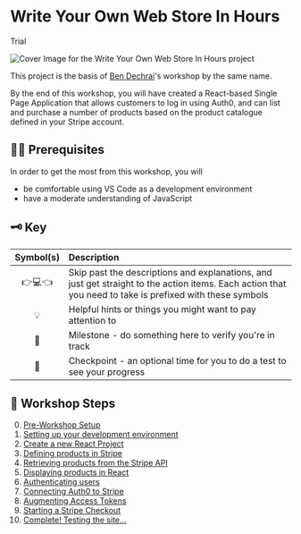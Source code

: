 # Write Your Own Web Store In Hours
Trial

![Cover Image for the Write Your Own Web Store In Hours project](workshop-assets/readme-images/write-your-own-web-store-in-hours-cover-image.png)

This project is the basis of [Ben Dechrai](https://bendechrai.com/)'s workshop by the same name.

By the end of this workshop, you will have created a React-based Single Page Application that allows customers to log in using Auth0, and can list and purchase a number of products based on the product catalogue defined in your Stripe account.

## :technologist: Prerequisites

In order to get the most from this workshop, you will

- be comfortable using VS Code as a development environment
- have a moderate understanding of JavaScript

## 🗝 Key

| Symbol(s) | Description                                                                                                                                              |
| :-------: | :------------------------------------------------------------------------------------------------------------------------------------------------------- |
|  👉💻👈   | Skip past the descriptions and explanations, and just get straight to the action items. Each action that you need to take is prefixed with these symbols |
|    💡     | Helpful hints or things you might want to pay attention to                                                                                               |
|    🎉     | Milestone - do something here to verify you're in track                                                                                                  |
|    🧪     | Checkpoint - an optional time for you to do a test to see your progress                                                                                  |

## :book: Workshop Steps

0. [Pre-Workshop Setup](STEP-0-PRE-WORKSHOP.md)
1. [Setting up your development environment](STEP-1-DEVELOPMENT-ENVIRONMENT.md)
2. [Create a new React Project](STEP-2-NEW-REACT-PROJECT.md)
3. [Defining products in Stripe](STEP-3-DEFINING-PRODUCTS-IN-STRIPE.md)
4. [Retrieving products from the Stripe API](STEP-4-RETRIEVE-PRODUCTS.md)
5. [Displaying products in React](STEP-5-DISPLAY-PRODUCTS.md)
6. [Authenticating users](STEP-6-AUTHENTICATING-USERS.md)
7. [Connecting Auth0 to Stripe](STEP-7-CONNECTING-AUTH0-TO-STRIPE.md)
8. [Augmenting Access Tokens](STEP-8-AUGMENTING-THE-ACCESS-TOKENSTARTING-A-STRIPE-CHECKOUT.md)
9. [Starting a Stripe Checkout](STEP-9-START-CHECKOUT.md)
10. [Complete! Testing the site...](STEP-A-COMPLETION.md)
